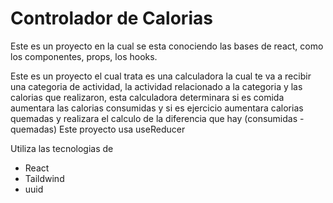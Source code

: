 # Controlador de Calorias

Este es un proyecto en la cual se esta conociendo las bases de react, como los componentes, props, los hooks.

Este es un proyecto el cual trata es una calculadora la cual te va a recibir una categoria de actividad, la actividad relacionado a la categoria y las calorias que realizaron, esta calculadora determinara si es comida aumentara las calorias consumidas y si es ejercicio aumentara calorias quemadas y realizara el calculo de la diferencia que hay (consumidas - quemadas)
Este proyecto usa useReducer 

Utiliza las tecnologias de
- React
- Taildwind
- uuid
  
